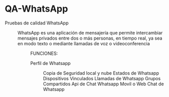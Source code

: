 # QA-WhatsApp
Pruebas de calidad WhatsApp 
<dir>
WhatsApp es una aplicación de mensajería que permite intercambiar mensajes privados entre dos o más personas, en tiempo real, ya sea en modo texto o mediante llamadas de voz o videoconferencia
<dir>
FUNCIONES:

Perfil de Whatsapp
<dir> 
Copia de Seguridad local y nube
Estados de Whatsapp
Dispositivos Vinculados
Llamadas de Whatsapp
Grupos Compartidos
Api de Chat Whatsapp Movil o Web
Chat de Whatsapp
 
 
